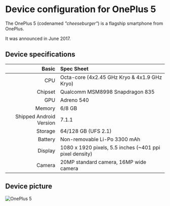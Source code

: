 Device configuration for OnePlus 5
=========================================

The OnePlus 5 (codenamed _"cheeseburger"_) is a flagship smartphone from OnePlus.

It was announced in June 2017.

## Device specifications

Basic   | Spec Sheet
-------:|:-------------------------
CPU     | Octa-core (4x2.45 GHz Kryo & 4x1.9 GHz Kryo)
Chipset | Qualcomm MSM8998 Snapdragon 835
GPU     | Adreno 540
Memory  | 6/8 GB
Shipped Android Version | 7.1.1
Storage | 64/128 GB (UFS 2.1)
Battery | Non-removable Li-Po 3300 mAh
Display | 1080 x 1920 pixels, 5.5 inches (~401 ppi pixel density)
Camera  | 20MP standard camera, 16MP wide camera

## Device picture

![OnePlus 5](https://cdn.opstatics.com/store/20170907/assets/images/support/support-list/model-specs-list/details/5-slate-gray.png "OnePlus 5 in Slate Gray")
